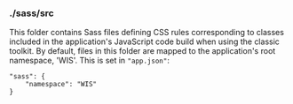 ### ./sass/src

This folder contains Sass files defining CSS rules corresponding to classes
included in the application's JavaScript code build when using the classic toolkit.
By default, files in this folder are mapped to the application's root namespace, 'WIS'.
This is set in `"app.json"`:

    "sass": {
        "namespace": "WIS"
    }
